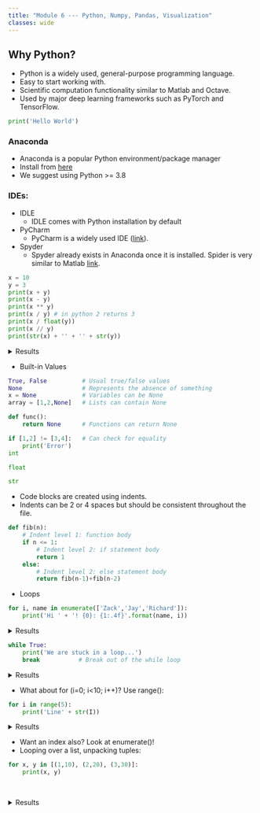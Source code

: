 ```yaml
---
title: "Module 6 --- Python, Numpy, Pandas, Visualization"
classes: wide
---
```


## Why Python?
+ Python is a widely used, general-purpose programming language.
+ Easy to start working with.
+ Scientific computation functionality similar to Matlab and Octave.
+ Used by major deep learning frameworks such as PyTorch and TensorFlow.

```python
print('Hello World')
```
### Anaconda
- Anaconda is a popular Python environment/package manager  
- Install from [here](https://www.anaconda.com/download/)
- We suggest using Python >= 3.8

### IDEs:
- IDLE
  - IDLE comes with Python installation by default
- PyCharm
  - PyCharm is a widely used IDE ([link](https://www.jetbrains.com/pycharm/)).
- Spyder 
  - Spyder already exists in Anaconda once it is installed. Spider is very similar to Matlab [link](https://www.spyder-ide.org/).

``` python
x = 10
y = 3
print(x + y)
print(x - y)
print(x ** y)
print(x / y) # in python 2 returns 3
print(x / float(y))
print(x // y)
print(str(x) + '' + '' + str(y))
```
<details>
  <summary>Results</summary>

  - 13
  - 7
  - 1000
  - 3.3333333333333335
  - 3.3333333333333335
  - 3
  - 103
    
</details>

* Built-in Values
```python
True, False          # Usual true/false values
None                 # Represents the absence of something
x = None             # Variables can be None
array = [1,2,None]   # Lists can contain None

def func():
    return None      # Functions can return None

if [1,2] != [3,4]:   # Can check for equality
    print('Error')
int

float

str
```
* Code blocks are created using indents.
* Indents can be 2 or 4 spaces but should be consistent throughout the file.
``` python
def fib(n):
    # Indent level 1: function body
    if n <= 1:
        # Indent level 2: if statement body
        return 1
    else:
        # Indent level 2: else statement body
        return fib(n-1)+fib(n-2)
```

* Loops

```python
for i, name in enumerate(['Zack','Jay','Richard']):
    print('Hi ' + '! {0}: {1:.4f}'.format(name, i))
```
  <details>
    <summary>Results</summary>
  
    - Hi ! Zack: 0.0000
    - Hi ! Jay: 1.0000
    - Hi ! Richard: 2.0000
      
  </details>

``` python
while True:
    print('We are stuck in a loop...')
    break           # Break out of the while loop
```
  <details>
    <summary>Results</summary>
  
    - We are stuck in a loop...
      
  </details>

* What about for (i=0; i<10; i++)? Use range():

``` python
for i in range(5):
    print('Line' + str(I))
```
  <details>
    <summary>Results</summary>
  
    - Line0
    - Line1
    - Line2
    - Line3
    - Line4
      
  </details>

* Want an index also? Look at enumerate()!
​
* Looping over a list, unpacking tuples:
  
``` python
for x, y in [(1,10), (2,20), (3,30)]:
    print(x, y)
```
  ​<details>
    <summary>Results</summary>
  
    - 10
    - 20
    - 30
    - Line3
    - Line4
      
  </details>
